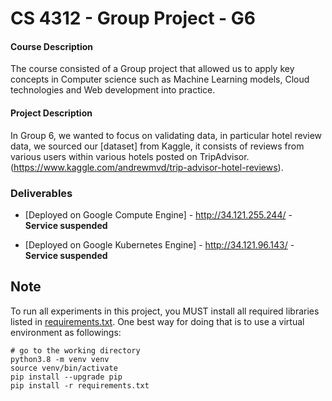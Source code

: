 # CS 4312 - Group Project - G6



#### Course Description
The course consisted of a Group project that allowed us to apply key concepts in Computer science such as Machine 
Learning models, Cloud technologies and Web development into practice. 


#### Project Description
In Group 6, we wanted  to focus on validating data, in particular hotel review data, we sourced our [dataset] from Kaggle, it consists of reviews from various users within various hotels posted on TripAdvisor. (https://www.kaggle.com/andrewmvd/trip-advisor-hotel-reviews).


### Deliverables

- [Deployed on Google Compute Engine] - http://34.121.255.244/   - **Service suspended**
 
- [Deployed on Google Kubernetes Engine] - http://34.121.96.143/ - **Service suspended**


## Note
To run all experiments in this project, you MUST install all required libraries 
listed in [requirements.txt](./requirements.txt). One best way for doing that is to use a virtual environment 
as followings:
```commandline
# go to the working directory
python3.8 -m venv venv
source venv/bin/activate
pip install --upgrade pip
pip install -r requirements.txt
```
